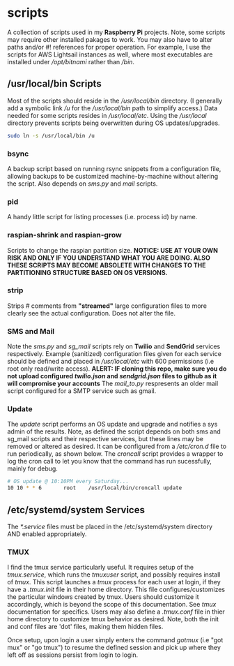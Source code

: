 # scripts
A collection of scripts used in my **Raspberry Pi** projects. Note, some scripts may require other installed pakages to work. You may also have to alter
paths and/or #! references for proper operation. For example, I use the scripts for AWS Lightsail instances as well, where most executables are installed 
under _/opt/bitnami_ rather than _/bin_.

## /usr/local/bin Scripts
Most of the scripts should reside in the _/usr/local/bin_ directory. (I generally add a symbolic link _/u_ for the _/usr/local/bin_ path to simplify access.) 
Data needed for some scripts resides in _/usr/local/etc_. Using the _/usr/local_ directory prevents scripts being overwritten during OS updates/upgrades.

```bash
sudo ln -s /usr/local/bin /u
```

### bsync
A backup script based on running rsync snippets from a configuration file, allowing backups to be customized machine-by-machine without altering the script. 
Also depends on _sms.py_ and _mail_ scripts.

### pid
A handy little script for listing processes (i.e. process id) by name.

### raspian-shrink and raspian-grow
Scripts to change the raspian partition size. **NOTICE: USE AT YOUR OWN RISK AND ONLY IF YOU UNDERSTAND WHAT YOU ARE DOING. ALSO THESE SCRIPTS MAY BECOME 
ABSOLETE WITH CHANGES TO THE PARTITIONING STRUCTURE BASED ON OS VERSIONS.**

### strip
Strips _#_ comments from **"streamed"** large configuration files to more clearly see the actual configuration. Does not alter the file.

### SMS and Mail
Note the _sms.py_ and _sg_mail_ scripts rely on **Twilio** and **SendGrid** services respectively. Example (sanitized) configuration files given for each service 
should be defined and placed in _/usr/local/etc_ with 600 permissions (i.e root only read/write access). **ALERT: IF cloning this repo, make sure you do not 
upload configured _twilio.json_ and _sendgrid.json_ files to github as it will compromise your accounts** The _mail_to.py_ respresents an older mail script configured 
for a SMTP service such as gmail.

### Update
The _update_ script performs an OS update and upgrade and notifies a sys admin of the results. Note, as defined the script depends on both sms and sg_mail scripts and 
their respective services, but these lines may be removed or altered as desired. It can be configured from a _/etc/cron.d_ file to run periodically, as shown below. 
The _croncall_ script provides a wrapper to log the cron call to let you know that the command has run sucessfully, mainly for debug.

```bash
# OS update @ 10:10PM every Saturday...
10 10 * * 6       root    /usr/local/bin/croncall update
```
## /etc/systemd/system Services

The _*.service_ files must be placed in the /etc/systemd/system directory AND enabled appropriately.

### TMUX

I find the tmux service particularly useful. It requires setup of the _tmux.service_, which runs the _tmuxuser_ script, and possibly requires install of _tmux_. 
This script launches a _tmux_ process for each user at login, if they have a _.tmux.init_ file in their home directory. This file configures/customizes 
the particular windows created by tmux. Users should customize it accordingly, which is beyond the scope of this documentation. See _tmux_ documentation 
for specifics. Users may also define a _.tmux.conf_ file in thier home directory to customize tmux behavior as desired. Note, both the init and conf 
files are 'dot' files, making them hidden files.

Once setup, upon login a user simply enters the command _gotmux_ (i.e "got mux" or "go tmux") to resume the defined session and pick up where they left off
as sessions persist from login to login.
